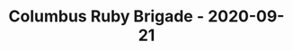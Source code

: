 ---
layout: post
title: Columbus Ruby Brigade - 2020-09-21
datetime: '2020-09-21T18:00:00-04:00'
name: Columbus Ruby Brigade
external_url: https://www.meetup.com/columbusrb/events/qnjhsrybcmbcc/
online_event: true
year_month: 2020-09
---